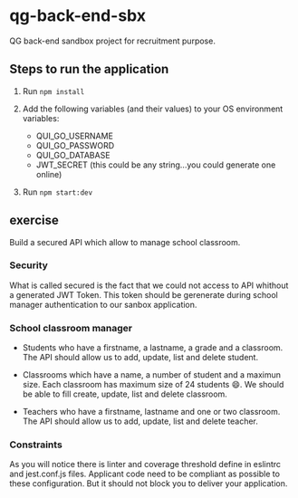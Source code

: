 # qg-back-end-sbx

QG back-end sandbox project for recruitment purpose.

## Steps to run the application

1. Run `npm install`

2. Add the following variables (and their values) to your OS environment variables:
    * QUI_GO_USERNAME
    * QUI_GO_PASSWORD
    * QUI_GO_DATABASE
    * JWT_SECRET (this could be any string...you could generate one online)

3. Run `npm start:dev`

## exercise

Build a secured API which allow to manage school classroom.

### Security

What is called secured is the fact that we could not access to API whithout a generated JWT Token. This token should be gerenerate during school manager authentication to our sanbox application.

### School classroom manager

- Students who have a firstname, a lastname, a grade and a classroom. The API should allow us to add, update, list and delete student.

- Classrooms which have a name, a number of student and a maximun size. Each classroom has maximum size of 24 students :smile:. We should be able to fill create, update, list and delete classroom.

- Teachers who have a firstname, lastname and one or two classroom. The API should allow us to add, update, list and delete teacher.

### Constraints

As you will notice there is linter and coverage threshold define in eslintrc and jest.conf.js files. Applicant code need to be compliant as possible to these configuration. But it should not block you to deliver your application.
